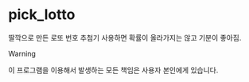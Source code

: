 # pick_lotto
딸깍으로 만든 로또 번호 추첨기 사용하면 확률이 올라가지는 않고 기분이 좋아짐.

> [!WARNING]
> 이 프로그램을 이용해서 발생하는 모든 책임은 사용자 본인에게 있습니다.
